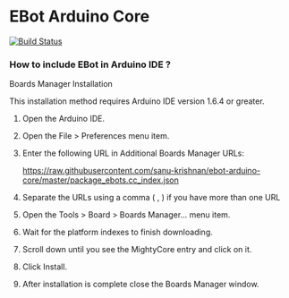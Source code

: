 # EBot Arduino Core
[![Build Status](https://travis-ci.org/sanu-krishnan/ebot-arduino-core.svg?branch=master)](https://travis-ci.org/sanu-krishnan/ebot-arduino-core)

### How to include EBot in Arduino IDE ? 
Boards Manager Installation

This installation method requires Arduino IDE version 1.6.4 or greater.

1. Open the Arduino IDE.
2. Open the File > Preferences menu item.
3. Enter the following URL in Additional Boards Manager URLs:

    https://raw.githubusercontent.com/sanu-krishnan/ebot-arduino-core/master/package_ebots.cc_index.json

4. Separate the URLs using a comma ( , ) if you have more than one URL
5. Open the Tools > Board > Boards Manager... menu item.
6. Wait for the platform indexes to finish downloading.
7. Scroll down until you see the MightyCore entry and click on it.
8. Click Install.
9. After installation is complete close the Boards Manager window.


